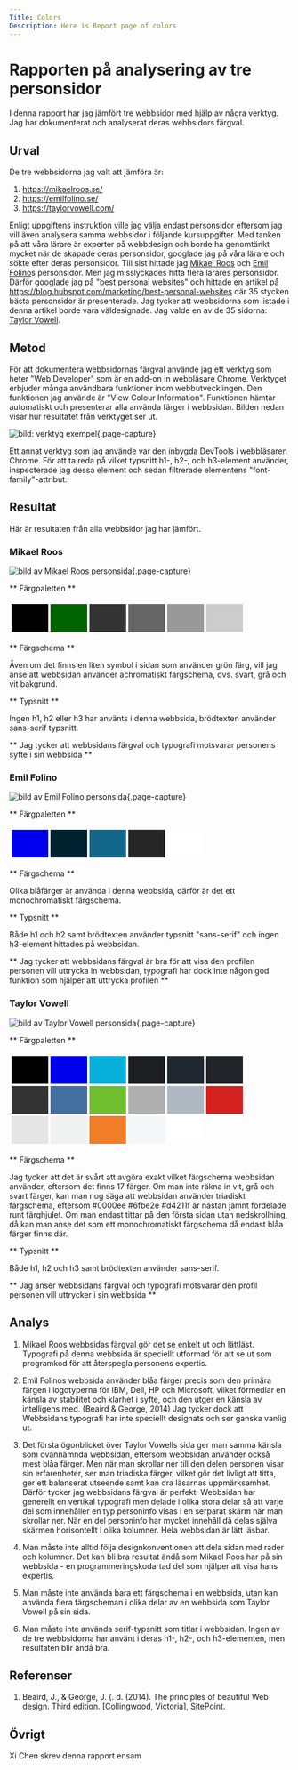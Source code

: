 ```yaml
---
Title: Colors
Description: Here is Report page of colors
---
```


Rapporten på analysering av tre personsidor
=======================

I denna rapport har jag jämfört tre webbsidor med hjälp av några verktyg. Jag har dokumenterat och analyserat deras webbsidors färgval.

Urval
-----------------------

De tre webbsidorna jag valt att jämföra är:
1. https://mikaelroos.se/
2. https://emilfolino.se/
3. https://taylorvowell.com/

Enligt uppgiftens instruktion ville jag välja endast personsidor eftersom jag vill även analysera samma webbsidor i följande kursuppgifter. Med tanken på att våra lärare är experter på webbdesign och borde ha genomtänkt mycket när de skapade deras personsidor, googlade jag på våra lärare och sökte efter deras personsidor. Till sist hittade jag [Mikael Roos](https://mikaelroos.se/) och [Emil Folino](https://emilfolino.se/)s personsidor. Men jag misslyckades hitta flera lärares personsidor. Därför googlade jag på "best personal websites" och hittade en artikel på https://blog.hubspot.com/marketing/best-personal-websites där 35 stycken bästa personsidor är presenterade. Jag tycker att webbsidorna som listade i denna artikel borde vara väldesignade. Jag valde en av de 35 sidorna: [Taylor Vowell](https://taylorvowell.com/). 

Metod
-----------------------

För att dokumentera webbsidornas färgval använde jag ett verktyg som heter "Web Developer" som är en add-on in webbläsare Chrome. Verktyget erbjuder många användbara funktioner inom webbutvecklingen. Den funktionen jag använde är "View Colour Information". Funktionen hämtar automatiskt och presenterar alla använda färger i webbsidan. Bilden nedan visar hur resultatet från verktyget ser ut.

![bild: verktyg exempel](../image/verktyg.png "verktyg exempel"){.page-capture}

Ett annat verktyg som jag använde var den inbygda DevTools i webbläsaren Chrome. För att ta reda på vilket typsnitt h1-, h2-, och h3-element använder, inspecterade jag dessa element och sedan filtrerade elementens "font-family"-attribut. 

Resultat
-----------------------
Här är resultaten från alla webbsidor jag har jämfört.

### Mikael Roos

![bild av Mikael Roos personsida](../image/mikaelroos.png "bild av Mikael Roos personsida"){.page-capture}

** Färgpaletten **
<table style="border-spacing: 4px; border-collapse: separate">
<tr>
<td style="height: 50px; width: 50px; background-color: #000">
<td style="height: 50px; width: 50px; background-color: #006400">
<td style="height: 50px; width: 50px; background-color: #333">
<td style="height: 50px; width: 50px; background-color: #666">
<td style="height: 50px; width: 50px; background-color: #999">
<td style="height: 50px; width: 50px; background-color: #ccc">
</tr>
</table>

** Färgschema **

Även om det finns en liten symbol i sidan som använder grön färg, vill jag anse att webbsidan använder achromatiskt färgschema, dvs. svart, grå och vit bakgrund.

** Typsnitt **

Ingen h1, h2 eller h3 har använts i denna webbsida, brödtexten använder sans-serif typsnitt.

**  Jag tycker att webbsidans färgval och typografi motsvarar personens syfte i sin webbsida **

### Emil Folino

![bild av Emil Folino personsida](../image/emilfolino.png "bild av Emil Folino personsida"){.page-capture}

** Färgpaletten **
<table style="border-spacing: 4px; border-collapse: separate">
<tr>
<td style="height: 50px; width: 50px; background-color: #00e">
<td style="height: 50px; width: 50px; background-color: #012030">
<td style="height: 50px; width: 50px; background-color: #13678a">
<td style="height: 50px; width: 50px; background-color: #262626">
<td style="height: 50px; width: 50px; background-color: #fff">
</tr>
</table>

** Färgschema **

Olika blåfärger är använda i denna webbsida, därför är det ett monochromatiskt färgschema.

** Typsnitt **

Både h1 och h2 samt brödtexten använder typsnitt "sans-serif" och ingen h3-element hittades på webbsidan.

** Jag tycker att webbsidans färgval är bra för att visa den profilen personen vill uttrycka in webbsidan, typografi har dock inte någon god funktion som hjälper att uttrycka profilen **

### Taylor Vowell

![bild av Taylor Vowell personsida](../image/taylorvowell.png "bild av Taylor Vowell personsida"){.page-capture}

** Färgpaletten **
<table style="border-spacing: 4px; border-collapse: separate">
<tr>
<td style="height: 50px; width: 50px; background-color: #000">
<td style="height: 50px; width: 50px; background-color: #00e">
<td style="height: 50px; width: 50px; background-color: #05b0db">
<td style="height: 50px; width: 50px; background-color: #1d1e22">
<td style="height: 50px; width: 50px; background-color: #1f2830">
<td style="height: 50px; width: 50px; background-color: #212529">
</tr>
<tr>
<td style="height: 50px; width: 50px; background-color: #333">
<td style="height: 50px; width: 50px; background-color: #436f9e">
<td style="height: 50px; width: 50px; background-color: #6fbe2e">
<td style="height: 50px; width: 50px; background-color: #afafaf">
<td style="height: 50px; width: 50px; background-color: #b0b8c1">
<td style="height: 50px; width: 50px; background-color: #d4211f">
</tr>
<tr>
<td style="height: 50px; width: 50px; background-color: #e5e5e5">
<td style="height: 50px; width: 50px; background-color: #f0f1f1">
<td style="height: 50px; width: 50px; background-color: #f17d27">
<td style="height: 50px; width: 50px; background-color: #f3f7f9">
<td style="height: 50px; width: 50px; background-color: #fff">
</tr>
</table>

** Färgschema **

Jag tycker att det är svårt att avgöra exakt vilket färgschema webbsidan använder, eftersom det finns 17 färger. Om man inte räkna in vit, grå och svart färger, kan man nog säga att webbsidan använder triadiskt färgschema, eftersom #0000ee #6fbe2e #d4211f är nästan jämnt fördelade runt färghjulet. Om man endast tittar på den första sidan utan nedskrollning, då kan man anse det som ett monochromatiskt färgschema då endast blåa färger finns där.

** Typsnitt **

Både h1, h2 och h3 samt brödtexten använder sans-serif.

** Jag anser webbsidans färgval och typografi motsvarar den profil personen vill uttrycker i sin webbsida **

Analys
-----------------------

1. Mikael Roos webbsidas färgval gör det se enkelt ut och lättläst. Typografi på denna webbsida är speciellt utformad för att se ut som programkod för att återspegla personens expertis.

2. Emil Folinos webbsida använder blåa färger precis som den primära färgen i logotyperna för IBM, Dell, HP och Microsoft, vilket förmedlar en känsla av stabilitet och klarhet i syfte, och den utger en känsla av intelligens med. (Beaird & George, 2014) Jag tycker dock att Webbsidans typografi har inte speciellt designats och ser ganska vanlig ut.

3. Det första ögonblicket över Taylor Vowells sida ger man samma känsla som ovannämnda webbsidan, eftersom webbsidan använder också mest blåa färger. Men när man skrollar ner till den delen personen visar sin erfarenheter, ser man triadiska färger, vilket gör det livligt att titta, ger ett balanserat utseende samt kan dra läsarnas uppmärksamhet. Därför tycker jag webbsidans färgval är perfekt. Webbsidan har generellt en vertikal typografi men delade i olika stora delar så att varje del som innehåller en typ personinfo visas i en serparat skärm när man skrollar ner. När en del personinfo har mycket innehåll då delas själva skärmen horisontellt i olika kolumner. Hela webbsidan är lätt läsbar.

4. Man måste inte alltid följa designkonventionen att dela sidan med rader och kolumner. Det kan bli bra resultat ändå som Mikael Roos har på sin webbsida - en programmeringskodartad del som hjälper att visa hans expertis.

5. Man måste inte använda bara ett färgschema i en webbsida, utan kan använda flera färgscheman i olika delar av en webbsida som Taylor Vowell på sin sida. 

6. Man måste inte använda serif-typsnitt som titlar i webbsidan. Ingen av de tre webbsidorna har använt i deras h1-, h2-, och h3-elementen, men resultaten blir ändå bra.

Referenser
-----------------------

1. Beaird, J., & George, J. (. d. (2014). The principles of beautiful Web design. Third edition. [Collingwood, Victoria], SitePoint.


Övrigt
-----------------------

Xi Chen skrev denna rapport ensam
